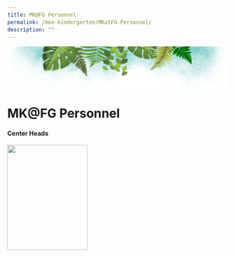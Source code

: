 ```yaml
---
title: MK@FG Personnel
permalink: /moe-kindergarten/MKatFG-Personnel/
description: ""
---
```

![](/images/Banner.png)

# MK@FG Personnel


#### **Center Heads**


<img src="/images/xxx.png" style="width:183px;height:240px;margin-right:15px;" align = "left">
